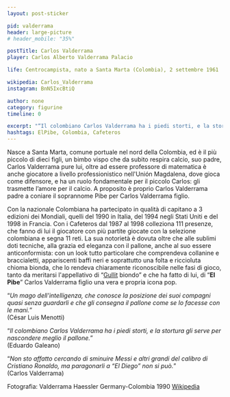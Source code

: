 ```yaml
---
layout: post-sticker

pid: valderrama
header: large-picture
# header_mobile: "35%"

postTitle: Carlos Valderrama
player: Carlos Alberto Valderrama Palacio

life: Centrocampista, nato a Santa Marta (Colombia), 2 settembre 1961

wikipedia: Carlos_Valderrama
instagram: BnN5IxcBtiQ

author: none
category: figurine
timeline: 0

excerpt: "“Il colombiano Carlos Valderrama ha i piedi storti, e la stortura gli serve per nascondere meglio il pallone.” (Eduardo Galeano)"
hashtags: ElPibe, Colombia, Cafeteros
---
```

Nasce a Santa Marta, comune portuale nel nord della Colombia, ed è il più piccolo di dieci figli, un bimbo vispo che da subito respira calcio, suo padre, Carlos Valderrama pure lui, oltre ad essere professore di matematica è anche giocatore a livello professionistico nell'Unión Magdalena, dove gioca come difensore, e ha un ruolo fondamentale per il piccolo Carlos: gli trasmette l’amore per il calcio. A proposito è proprio Carlos Valderrama padre a coniare il soprannome Pibe per Carlos Valderrama figlio.

Con la nazionale Colombiana ha partecipato in qualità di capitano a 3 edizioni dei Mondiali, quelli del 1990 in Italia, del 1994 negli Stati Uniti e del 1998 in Francia. Con i Cafeteros dal 1987 al 1998 colleziona 111 presenze, che fanno di lui il giocatore con più partite giocate con la selezione colombiana e segna 11 reti. La sua notorietà è dovuta oltre che alle sublimi doti tecniche, alla grazia ed eleganza con il pallone, anche al suo essere anticonformista: con un look tutto particolare che comprendeva collanine e braccialetti, appariscenti baffi neri e soprattutto una folta e riccioluta chioma bionda, che lo rendeva chiaramente riconoscibile nelle fasi di gioco, tanto da meritarsi l'appellativo di “<a href="gullit" title="Ruud Gullit su Futbolismo.it">Gullit</a> biondo” e che ha fatto di lui, di “**El Pibe**” Carlos Valderrama figlio una vera e propria icona pop.

“_Un mago dell'intelligenza, che conosce la posizione dei suoi compagni quasi senza guardarli e che gli consegna il pallone come se lo facesse con le mani._”
<br/>
(César Luis Menotti)

“_Il colombiano Carlos Valderrama ha i piedi storti, e la stortura gli serve per nascondere meglio il pallone._”
<br/>
(Eduardo Galeano)

“_Non sto affatto cercando di sminuire Messi e altri grandi del calibro di Cristiano Ronaldo, ma paragonarli a “El Diego” non si può._”
<br/>
(Carlos Valderrama)

<div class="post-disclaimer">Fotografia: Valderrama Haessler Germany-Colombia 1990 <a href="https://it.wikipedia.org/wiki/File:Valderrama_haessler_ger_col_1990.jpg" target="_blank">Wikipedia</a>
</div>

